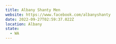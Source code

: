 ```yaml
---
title: Albany Shanty Men
website: https://www.facebook.com/albanyshanty
date: 2022-09-27T02:59:37.022Z
location: Albany
state:
  - WA
---
```

